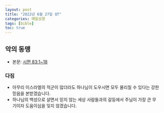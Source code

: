 ```yaml
---
layout: post
title: "2022년 6월 27일 QT"
categories: 매일성경
tags: [bible]
toc: true
---
```


## 악의 동맹
- 본문: [시편 83:1~18](https://www.bskorea.or.kr/bible/korbibReadpage.php?version=SAENEW&book=psa&chap=83&sec=1&cVersion=&fontSize=15px&fontWeight=normal)

### 다짐
- 아무리 이스라엘의 적군이 많더라도 하나님이 도우시면 모두 물리칠 수 있다는 강한 믿음을 본받겠습니다.
- 하나님의 백성으로 살면서 믿지 않는 세상 사람들과의 갈등에서 주님이 가장 큰 무기이자 도움이심을 잊지 않겠습니다.
